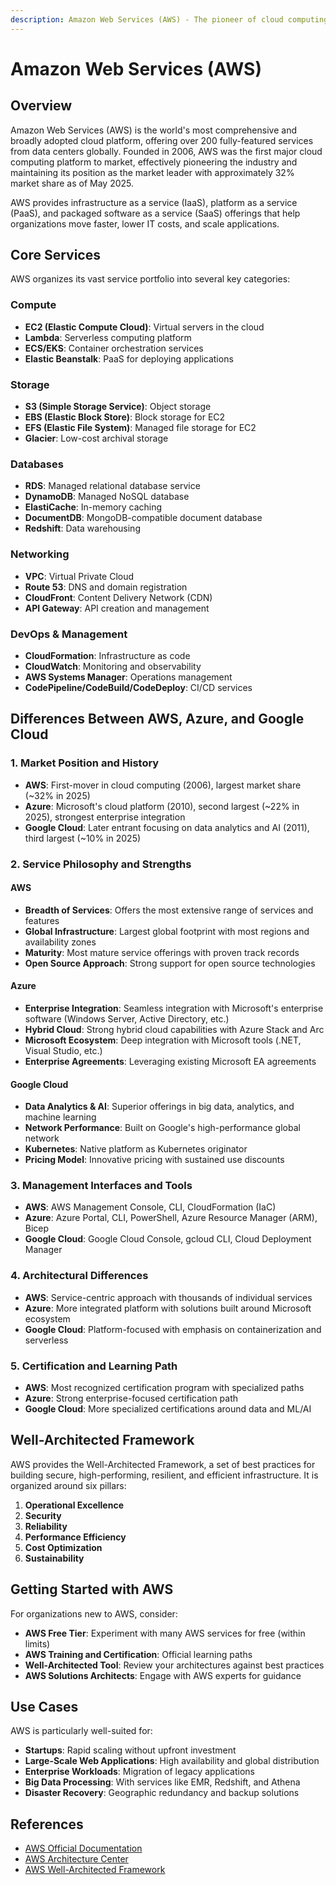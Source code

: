 ```yaml
---
description: Amazon Web Services (AWS) - The pioneer of cloud computing offerings
---
```


# Amazon Web Services (AWS)

## Overview

Amazon Web Services (AWS) is the world's most comprehensive and broadly adopted cloud platform, offering over 200 fully-featured services from data centers globally. Founded in 2006, AWS was the first major cloud computing platform to market, effectively pioneering the industry and maintaining its position as the market leader with approximately 32% market share as of May 2025.

AWS provides infrastructure as a service (IaaS), platform as a service (PaaS), and packaged software as a service (SaaS) offerings that help organizations move faster, lower IT costs, and scale applications.

## Core Services

AWS organizes its vast service portfolio into several key categories:

### Compute
- **EC2 (Elastic Compute Cloud)**: Virtual servers in the cloud
- **Lambda**: Serverless computing platform
- **ECS/EKS**: Container orchestration services
- **Elastic Beanstalk**: PaaS for deploying applications

### Storage
- **S3 (Simple Storage Service)**: Object storage
- **EBS (Elastic Block Store)**: Block storage for EC2
- **EFS (Elastic File System)**: Managed file storage for EC2
- **Glacier**: Low-cost archival storage

### Databases
- **RDS**: Managed relational database service
- **DynamoDB**: Managed NoSQL database
- **ElastiCache**: In-memory caching
- **DocumentDB**: MongoDB-compatible document database
- **Redshift**: Data warehousing

### Networking
- **VPC**: Virtual Private Cloud
- **Route 53**: DNS and domain registration
- **CloudFront**: Content Delivery Network (CDN)
- **API Gateway**: API creation and management

### DevOps & Management
- **CloudFormation**: Infrastructure as code
- **CloudWatch**: Monitoring and observability
- **AWS Systems Manager**: Operations management
- **CodePipeline/CodeBuild/CodeDeploy**: CI/CD services

## Differences Between AWS, Azure, and Google Cloud

### 1. Market Position and History

- **AWS**: First-mover in cloud computing (2006), largest market share (~32% in 2025)
- **Azure**: Microsoft's cloud platform (2010), second largest (~22% in 2025), strongest enterprise integration
- **Google Cloud**: Later entrant focusing on data analytics and AI (2011), third largest (~10% in 2025)

### 2. Service Philosophy and Strengths

#### AWS
- **Breadth of Services**: Offers the most extensive range of services and features
- **Global Infrastructure**: Largest global footprint with most regions and availability zones
- **Maturity**: Most mature service offerings with proven track records
- **Open Source Approach**: Strong support for open source technologies

#### Azure
- **Enterprise Integration**: Seamless integration with Microsoft's enterprise software (Windows Server, Active Directory, etc.)
- **Hybrid Cloud**: Strong hybrid cloud capabilities with Azure Stack and Arc
- **Microsoft Ecosystem**: Deep integration with Microsoft tools (.NET, Visual Studio, etc.)
- **Enterprise Agreements**: Leveraging existing Microsoft EA agreements

#### Google Cloud
- **Data Analytics & AI**: Superior offerings in big data, analytics, and machine learning
- **Network Performance**: Built on Google's high-performance global network
- **Kubernetes**: Native platform as Kubernetes originator
- **Pricing Model**: Innovative pricing with sustained use discounts

### 3. Management Interfaces and Tools

- **AWS**: AWS Management Console, CLI, CloudFormation (IaC)
- **Azure**: Azure Portal, CLI, PowerShell, Azure Resource Manager (ARM), Bicep
- **Google Cloud**: Google Cloud Console, gcloud CLI, Cloud Deployment Manager

### 4. Architectural Differences

- **AWS**: Service-centric approach with thousands of individual services
- **Azure**: More integrated platform with solutions built around Microsoft ecosystem
- **Google Cloud**: Platform-focused with emphasis on containerization and serverless

### 5. Certification and Learning Path

- **AWS**: Most recognized certification program with specialized paths
- **Azure**: Strong enterprise-focused certification path
- **Google Cloud**: More specialized certifications around data and ML/AI

## Well-Architected Framework

AWS provides the Well-Architected Framework, a set of best practices for building secure, high-performing, resilient, and efficient infrastructure. It is organized around six pillars:

1. **Operational Excellence**
2. **Security**
3. **Reliability**
4. **Performance Efficiency**
5. **Cost Optimization**
6. **Sustainability**

## Getting Started with AWS

For organizations new to AWS, consider:

- **AWS Free Tier**: Experiment with many AWS services for free (within limits)
- **AWS Training and Certification**: Official learning paths
- **Well-Architected Tool**: Review your architectures against best practices
- **AWS Solutions Architects**: Engage with AWS experts for guidance

## Use Cases

AWS is particularly well-suited for:

- **Startups**: Rapid scaling without upfront investment
- **Large-Scale Web Applications**: High availability and global distribution
- **Enterprise Workloads**: Migration of legacy applications
- **Big Data Processing**: With services like EMR, Redshift, and Athena
- **Disaster Recovery**: Geographic redundancy and backup solutions

## References

- [AWS Official Documentation](https://docs.aws.amazon.com/)
- [AWS Architecture Center](https://aws.amazon.com/architecture/)
- [AWS Well-Architected Framework](https://aws.amazon.com/architecture/well-architected/)